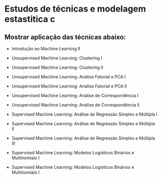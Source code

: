 # Estudos de técnicas e modelagem estastitica c

## Mostrar aplicação das técnicas abaixo:

* Introdução ao Machine Learning II 
* Unsupervised Machine Learning: Clustering I
* Unsupervised Machine Learning: Clustering II
* Unsupervised Machine Learning: Análise Fatorial e PCA I
* Unsupervised Machine Learning: Análise Fatorial e PCA II
* Unsupervised Machine Learning: Análise de Correspondência I
* Unsupervised Machine Learning: Análise de Correspondência II


* Supervised Machine Learning: Análise de Regressão Simples e Múltipla I
* Supervised Machine Learning: Análise de Regressão Simples e Múltipla II
* Supervised Machine Learning: Análise de Regressão Simples e Múltipla III
* Supervised Machine Learning: Modelos Logísticos Binários e Multinomiais I
* Supervised Machine Learning: Modelos Logísticos Binários e Multinomiais I 





